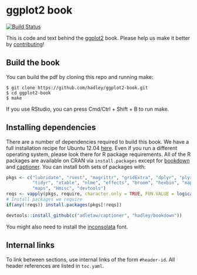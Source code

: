 # ggplot2 book

[![Build Status](https://travis-ci.org/hadley/ggplot2-book.png?branch=master)](https://travis-ci.org/hadley/ggplot2-book)

This is code and text behind the [ggplot2](http://ggplot2.org/book/) book. Please help us make it better by [contributing](https://github.com/hadley/ggplot2-book/blob/master/contributing.md)!

## Build the book

You can build the pdf by cloning this repo and running make:

```
$ git clone https://github.com/hadley/ggplot2-book.git
$ cd ggplot2-book
$ make
```

If you use RStudio, you can press Cmd/Ctrl + Shift + B to run make.

## Installing dependencies

There are a number of dependencies required to build this book. We have a full installation recipe for Ubuntu 12.04 [here](https://github.com/hadley/ggplot2-book/blob/master/.travis.yml). Even if you run a different operating system, please look there for R package requirements. 
All of the R packages are available on CRAN via `install.packages` except for [bookdown](https://github.com/hadley/bookdown) and [captioner](https://github.com/adletaw/captioner). You can install both
sets of packages with:

```r
pkgs <- c("lubridate", "rvest", "magrittr", "gridExtra", "dplyr", "plyr",
          "tidyr", "xtable", "nlme", "effects", "broom", "hexbin", "maps",
          "maps", "Hmisc", "devtools")
reqs <- vapply(pkgs, require, character.only = TRUE, FUN.VALUE = logical(1))
# Install packages we require
if(any(!reqs)) install.packages(pkgs[!reqs])

devtools::install_github(c("adletaw/captioner", "hadley/bookdown"))
```

You might also need to install the [inconsolata](http://www.ctan.org/tex-archive/fonts/inconsolata/) font.

## Internal links

To link between sections, use internal links of the form `#header-id`.
All header references are listed in `toc.yaml`.


